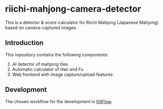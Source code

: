 # riichi-mahjong-camera-detector

This is a detector & score-calculator for Riichi Mahjong (Japanese Mahjong) based on camera-captured images.

## Introduction
This repository contains the following components:
1. AI detector of mahjong tiles  
2. Automatic calculator of Han and Fu  
3. Web frontend with image capture/upload features  

## Development
The chosen workflow for the development is [GitFlow](https://www.gitkraken.com/learn/git/git-flow).